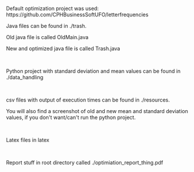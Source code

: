 <p>Default optimization project was used: https://github.com/CPHBusinessSoftUFO/letterfrequencies</p>
<p>Java files can be found in ./trash.</p>
<p>Old java file is called OldMain.java</p>
<p>New and optimized java file is called Trash.java</p>
<br>
<p>Python project with standard deviation and mean values can be found in ./data_handling</p>
<br>
<p>csv files with output of execution times can be found in ./resources.</p>
<p>You will also find a screenshot of old and new mean and standard deviation values, if you don't want/can't run the python project.</p>
<br>
<p>Latex files in latex</p>
<br>
<p>Report stuff in root directory called ./optimiation_report_thing.pdf</p>